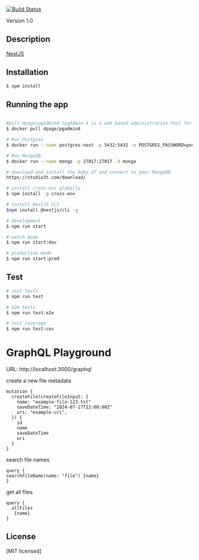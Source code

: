 [![Build Status](https://dev.azure.com/matghp-org/NestJS-Lab/_apis/build/status%2FMatGhp.NestJs-Lab?branchName=master)](https://dev.azure.com/matghp-org/NestJS-Lab/_build/latest?definitionId=2&branchName=master)

Version 1.0


## Description

[NestJS](https://github.com/nestjs/nest) 


## Installation

```bash
$ npm install
```

## Running the app




```bash

#pull dpage/pgadmin4 (pgAdmin 4 is a web based administration tool for the PostgreSQL database.)
$ docker pull dpage/pgadmin4

# Run Postgres
$ docker run --name postgres-nest -p 5432:5432 -e POSTGRES_PASSWORD=postgres -d postgres

# Run MongoDB
$ docker run --name mongo -p 27017:27017 -d mongo

# download and install the Robo 3T and connect to your MongoDB
https://studio3t.com/download/

# install cross-env globally
$ npm install -g cross-env

# install NestJS CLI
$npm install @nestjs/cli -g

# development
$ npm run start

# watch mode
$ npm run start:dev

# production mode
$ npm run start:prod
```

## Test

```bash
# unit tests
$ npm run test

# e2e tests
$ npm run test:e2e

# test coverage
$ npm run test:cov
```

# GraphQL Playground 
URL: http://localhost:3000/graphql

create a new file metadata
```
mutation {
  createFile(createFileInput: {
    name: "example-file-123.txt"
    saveDateTime: "2024-07-17T12:00:00Z"
    uri: "example-uri",
  }) {
    id
    name
    saveDateTime
    uri
  }
}
```

search file names
```
query {
searchFileName(name: "file") {name}
}
```

get all files
```
query {
  allFiles 
   {name}
}
```

## License

[MIT licensed]

